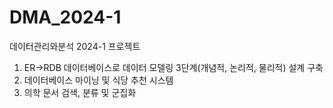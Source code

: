 # DMA_2024-1
데이터관리와분석 2024-1 프로젝트


1. ER->RDB 데이터베이스로 데이터 모델링 3단계(개념적, 논리적, 물리적) 설계 구축
2. 데이터베이스 마이닝 및 식당 추천 시스템 
3. 의학 문서 검색, 분류 및 군집화

